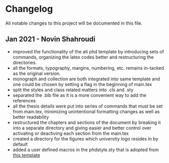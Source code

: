 # Changelog

All notable changes to this project will be documented in this file.

## Jan 2021 - Novin Shahroudi

- improved the functionality of the ati phd template by introducing sets of commands, organizing the latex codes better and restructuring the directories.
- all the formats, typography, margins, numbering, etc. remains in-tacked as the original version. 
- monograph and collection are both integrated into same template and one could be chosen by setting a flag in the beginning of main.tex
- split the styles and class related matters into .cls and .sty
- separated the .bib file as it is a more convenient way to add the references
- all the thesis details were put into series of commands that must be set from main.tex, minimizing unintentional formatting changes as well as better readability
- restructured the chapters and sections of the document by breaking it into a separate directory and giving easier and better control over activating or deactiving each section from the main.tex
- created a directory for the figures which university logo resides in by default
- added a user defined macros in the phdstyle.sty that is adopted from [this template](#)
